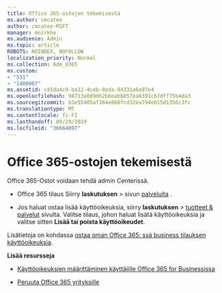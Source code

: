 ```yaml
---
title: Office 365-ostojen tekemisestä
ms.author: cmcatee
author: cmcatee-MSFT
manager: mnirkhe
ms.audience: Admin
ms.topic: article
ROBOTS: NOINDEX, NOFOLLOW
localization_priority: Normal
ms.collection: Adm_O365
ms.custom:
- "531"
- "1400007"
ms.assetid: c45da4c9-ba12-4ceb-8eda-94331a6a97e4
ms.openlocfilehash: 98713a0d9d62b6eabb857ea8391cb7dff75b4da3
ms.sourcegitcommit: b3e55405af384e868fcd32ea794eb15d1356c3fc
ms.translationtype: MT
ms.contentlocale: fi-FI
ms.lasthandoff: 08/29/2019
ms.locfileid: "36664097"
---
```

# <a name="how-to-make-an-office-365-purchase"></a>Office 365-ostojen tekemisestä

Office 365-Ostot voidaan tehdä admin Centerissä.
  
- Office 365 tilaus Siirry **laskutuksen** \> sivun [palveluita](https://go.microsoft.com/fwlink/p/?linkid=868433) .

- Jos haluat ostaa lisää käyttöoikeuksia, siirry **laskutuksen** \> [tuotteet & palvelut](https://go.microsoft.com/fwlink/p/?linkid=842054) sivulta. Valitse tilaus, johon haluat lisätä käyttöoikeuksia ja valitse sitten **Lisää tai poista käyttöoikeudet**.
  
Lisätietoja on kohdassa [ostaa oman Office 365: ssä business tilauksen käyttöoikeuksia](https://docs.microsoft.com/office365/admin/subscriptions-and-billing/buy-licenses).

**Lisää resursseja**
  
- [Käyttöoikeuksien määrittäminen käyttäjille Office 365 for Businessissa](https://docs.microsoft.com/office365/admin/subscriptions-and-billing/assign-licenses-to-users)

- [Peruuta Office 365 yrityksille](https://docs.microsoft.com/office365/admin/subscriptions-and-billing/cancel-your-subscription)